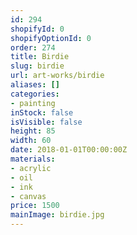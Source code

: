 ```yaml
---
id: 294
shopifyId: 0
shopifyOptionId: 0
order: 274
title: Birdie
slug: birdie
url: art-works/birdie
aliases: []
categories:
- painting
inStock: false
isVisible: false
height: 85
width: 60
date: 2018-01-01T00:00:00Z
materials:
- acrylic
- oil
- ink
- canvas
price: 1500
mainImage: birdie.jpg
---
```


